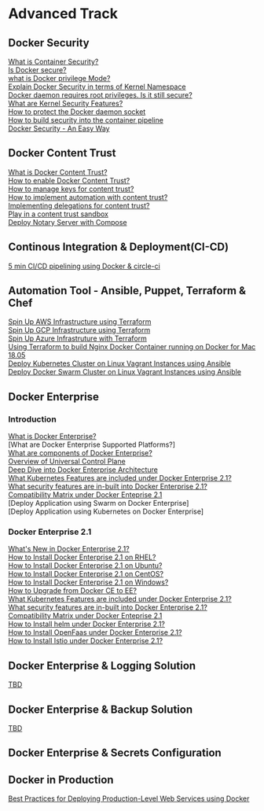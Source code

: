 # Advanced Track

## Docker Security

[What is Container Security?]()<br>
[Is Docker secure?]()<br>
[what is Docker privilege Mode?]()<br>
[Explain Docker Security in terms of Kernel Namespace]()<br>
[Docker daemon requires root privileges. Is it still secure?]()<br>
[What are Kernel Security Features?]()<br>
[How to protect the Docker daemon socket]()<br>
[How to build security into the container pipeline]()<br>
[Docker Security - An Easy Way](https://github.com/collabnix/dockerlabs/blob/master/advanced/security/README.md)

## Docker Content Trust

[ What is Docker Content Trust?]()<br>
[How to enable Docker Content Trust?]()<br>
[How to manage keys for content trust?]()<br>
[ How to implement automation with content trust?]()<br>
[ Implementing delegations for content trust?]()<br>
[Play in a content trust sandbox]()<br>
[Deploy Notary Server with Compose]()<br>



## Continous Integration & Deployment(CI-CD)

[5 min CI/CD pipelining using Docker & circle-ci](https://github.com/collabnix/dockerlabs/blob/master/advanced/ci-cd/cicd-circleci.md)

## Automation Tool - Ansible, Puppet, Terraform & Chef

[Spin Up AWS Infrastructure using Terraform](https://github.com/collabnix/dockerlabs/blob/master/automation/terraform/aws/README.md)<br>
[Spin Up GCP Infrastructure using Terraform](https://github.com/collabnix/dockerlabs/blob/master/automation/terraform/googlecloud/building-first-instance/first-docker-container/README.md)<br>
[Spin Up Azure Infrastruture with Terraform](https://github.com/collabnix/dockerlabs/tree/master/automation/terraform/azure/README.md)<br>
[Using Terraform to build Nginx Docker Container running on Docker for Mac 18.05](https://github.com/collabnix/dockerlabs/blob/master/advanced/automation/terraform/terraform-mac-nginx.md)<br>
[Deploy Kubernetes Cluster on Linux Vagrant Instances using Ansible](https://github.com/collabnix/dockerlabs/blob/master/automation/vagrant/kubernetes/README.md)<br>
[Deploy Docker Swarm Cluster on Linux Vagrant Instances using Ansible](https://github.com/collabnix/dockerlabs/blob/master/automation/vagrant/swarm/README.md)

## Docker Enterprise 

### Introduction

[What is Docker Enterprise?]()<br>
[What are Docker Enterprise Supported Platforms?]<br>
[What are components of Docker Enterprise?]()<br>
[Overview of Universal Control Plane]()<br>
[Deep Dive into Docker Enterprise Architecture]()<br>
[What Kubernetes Features are included under Docker Enterprise 2.1?]()<br>
[What security features are in-built into Docker Enterprise 2.1?]()<br>
[Compatibility Matrix under Docker Enteprise 2.1]()<br>
[Deploy Application using Swarm on Docker Enterprise]<br>
[Deploy Application using Kubernetes on Docker Enterprise]<br>

### Docker Enterprise 2.1 


[What's New in Docker Enterprise 2.1?]()<br>
[How to Install Docker Enterprise 2.1 on RHEL?]()<br>
[How to Install Docker Enterprise 2.1 on Ubuntu?]()<br>
[How to Install Docker Enterprise 2.1 on CentOS?]()<br>
[How to Install Docker Enterprise 2.1 on Windows?]()<br>
[How to Upgrade from Docker CE to EE?]()<br>
[What Kubernetes Features are included under Docker Enterprise 2.1?]()<br>
[What security features are in-built into Docker Enterprise 2.1?]()<br>
[Compatibility Matrix under Docker Enteprise 2.1]()<br>
[How to Install helm under Docker Enterprise 2.1?]()<br>
[How to Install OpenFaas under Docker Enterprise 2.1?]()<br>
[How to Install Istio under Docker Enterprise 2.1?]()<br>


## Docker Enterprise & Logging Solution

[TBD]()<br>

## Docker Enterprise & Backup Solution

[TBD]()<br>


## Docker Enterprise & Secrets Configuration

<TBD>




## Docker in Production

[Best Practices for Deploying Production-Level Web Services using Docker](https://github.com/collabnix/dockerlabs/blob/master/advanced/bestpractices/docker-in-production-1.md)
